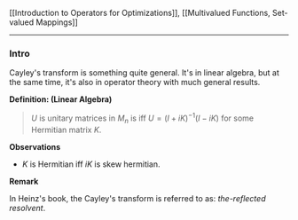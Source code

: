 
[[Introduction to Operators for Optimizations]], [[Multivalued Functions, Set-valued Mappings]]

---
### **Intro**

Cayley's transform is something quite general. It's in linear algebra, but at the same time, it's also in operator theory with much general results. 

**Definition: (Linear Algebra)** 

> $U$ is unitary matrices in $M_n$ is iff $U = (I + iK)^{-1}(I - iK)$ for some Hermitian matrix $K$. 

**Observations**
 - $K$ is Hermitian iff $iK$ is skew hermitian. 
 


**Remark**

In Heinz's book, the Cayley's transform is referred to as: *the-reflected resolvent*. 